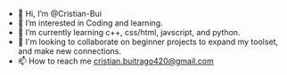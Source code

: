 - 👋 Hi, I’m @Cristian-Bui
- 👀 I’m interested in Coding and learning.
- 🌱 I’m currently learning c++, css/html, javscript, and python.
- 📓 I'm looking to collaborate on beginner projects to expand my toolset, and make new connections.
- 📫 How to reach me cristian.buitrago420@gmail.com

<!---
Cristian-Bui/Cristian-Bui is a ✨ special ✨ repository because its `README.md` (this file) appears on your GitHub profile.
You can click the Preview link to take a look at your changes.
--->
